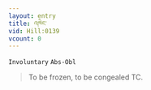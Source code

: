 ```yaml
---
layout: entry
title: འཁེང་
vid: Hill:0139
vcount: 0
---
```

`Involuntary` `Abs-Obl`
> To be frozen, to be congealed TC\.


